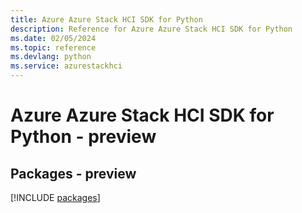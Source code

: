 ```yaml
---
title: Azure Azure Stack HCI SDK for Python
description: Reference for Azure Azure Stack HCI SDK for Python
ms.date: 02/05/2024
ms.topic: reference
ms.devlang: python
ms.service: azurestackhci
---
```

# Azure Azure Stack HCI SDK for Python - preview
## Packages - preview
[!INCLUDE [packages](azure-stack-hci-index.md)]